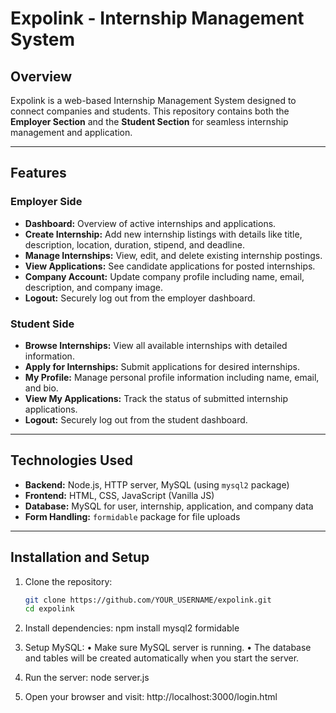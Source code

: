# Expolink - Internship Management System

## Overview
Expolink is a web-based Internship Management System designed to connect companies and students. This repository contains both the **Employer Section** and the **Student Section** for seamless internship management and application.

---

## Features

### Employer Side
- **Dashboard:** Overview of active internships and applications.
- **Create Internship:** Add new internship listings with details like title, description, location, duration, stipend, and deadline.
- **Manage Internships:** View, edit, and delete existing internship postings.
- **View Applications:** See candidate applications for posted internships.
- **Company Account:** Update company profile including name, email, description, and company image.
- **Logout:** Securely log out from the employer dashboard.

### Student Side
- **Browse Internships:** View all available internships with detailed information.
- **Apply for Internships:** Submit applications for desired internships.
- **My Profile:** Manage personal profile information including name, email, and bio.
- **View My Applications:** Track the status of submitted internship applications.
- **Logout:** Securely log out from the student dashboard.

---

## Technologies Used
- **Backend:** Node.js, HTTP server, MySQL (using `mysql2` package)
- **Frontend:** HTML, CSS, JavaScript (Vanilla JS)
- **Database:** MySQL for user, internship, application, and company data
- **Form Handling:** `formidable` package for file uploads

---

## Installation and Setup
1. Clone the repository:
   ```bash
   git clone https://github.com/YOUR_USERNAME/expolink.git
   cd expolink
   
2.	Install dependencies:
   npm install mysql2 formidable

3.	Setup MySQL:
	•	Make sure MySQL server is running.
	•	The database and tables will be created automatically when you start the server.

4.	Run the server:
  node server.js

5.	Open your browser and visit:
http://localhost:3000/login.html
